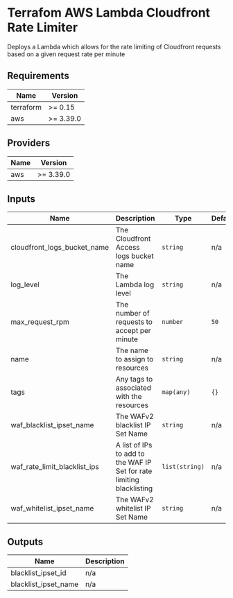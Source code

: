 # Terrafom AWS Lambda Cloudfront Rate Limiter

Deploys a Lambda which allows for the rate limiting of Cloudfront requests based on a given request rate per minute

## Requirements

| Name      | Version   |
| --------- | --------- |
| terraform | >= 0.15   |
| aws       | >= 3.39.0 |

## Providers

| Name | Version   |
| ---- | --------- |
| aws  | >= 3.39.0 |

## Inputs

| Name                         | Description                                                           | Type           | Default | Required |
| ---------------------------- | --------------------------------------------------------------------- | -------------- | ------- | :------: |
| cloudfront_logs_bucket_name  | The Cloudfront Access logs bucket name                                | `string`       | n/a     |   yes    |
| log_level                    | The Lambda log level                                                  | `string`       | n/a     |   yes    |
| max_request_rpm              | The number of requests to accept per minute                           | `number`       | `50`    |    no    |
| name                         | The name to assign to resources                                       | `string`       | n/a     |   yes    |
| tags                         | Any tags to associated with the resources                             | `map(any)`     | `{}`    |    no    |
| waf_blacklist_ipset_name     | The WAFv2 blacklist IP Set Name                                       | `string`       | n/a     |   yes    |
| waf_rate_limit_blacklist_ips | A list of IPs to add to the WAF IP Set for rate limiting blacklisting | `list(string)` | n/a     |   yes    |
| waf_whitelist_ipset_name     | The WAFv2 whitelist IP Set Name                                       | `string`       | n/a     |   yes    |

## Outputs

| Name                 | Description |
| -------------------- | ----------- |
| blacklist_ipset_id   | n/a         |
| blacklist_ipset_name | n/a         |
